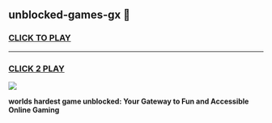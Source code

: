 
## unblocked-games-gx 👋
<h3>
<a href="https://premium.freeplayer.one?title=unblocked-games-gx&ref=14F">CLICK TO PLAY</a></h3>
<hr>

<h3>
<a href="https://premium.freeplayer.one?title=unblocked-games-gx&ref=14F">CLICK 2 PLAY</a>
  
</h3>

<a href="https://premium.freeplayer.one?title=unblocked-games-gx&ref=12F/"><img src="https://clearcache.store/games.png"></a>


**worlds hardest game unblocked: Your Gateway to Fun and Accessible Online Gaming**
